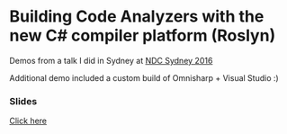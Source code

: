 # Building Code Analyzers with the new C# compiler platform (Roslyn)

Demos from a talk I did in Sydney at [NDC Sydney 2016](http://ndcsydney.com/talk/building-code-analyzers-with-the-new-c-compiler-platform-roslyn/)

Additional demo included a custom build of Omnisharp + Visual Studio :)

### Slides

[Click here](http://filipw.github.io/ndcsydney2016)
